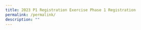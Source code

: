 ```yaml
---
title: 2023 P1 Registration Exercise Phase 1 Registration
permalink: /permalink/
description: ""
---
```

